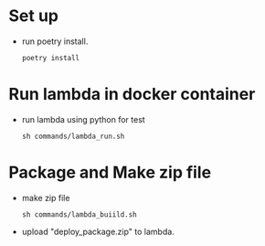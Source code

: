 
# Set up
- run poetry install.
  
  `poetry install`


# Run lambda in docker container
- run lambda using python for test
  
  `sh commands/lambda_run.sh`

# Package and Make zip file
- make zip file
  
  `sh commands/lambda_buiild.sh`

- upload "deploy_package.zip" to lambda.

